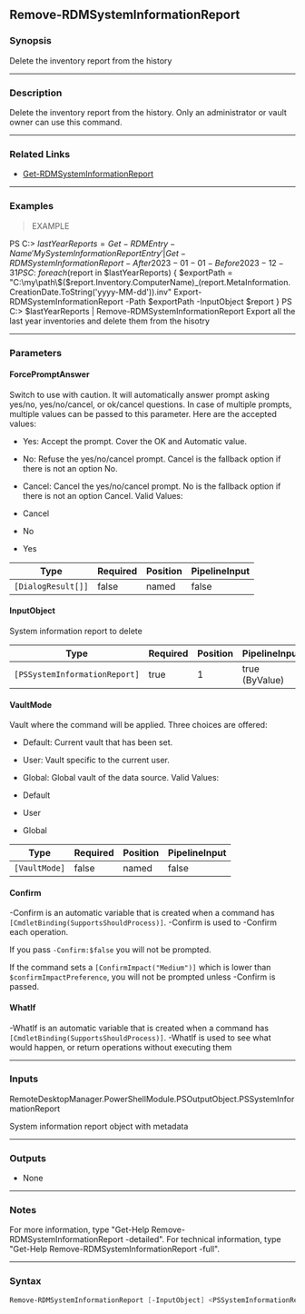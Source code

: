 Remove-RDMSystemInformationReport
---------------------------------

### Synopsis
Delete the inventory report from the history

---

### Description

Delete the inventory report from the history. Only an administrator or vault owner can use this command.

---

### Related Links
* [Get-RDMSystemInformationReport](Get-RDMSystemInformationReport)

---

### Examples
> EXAMPLE

PS C:\> $lastYearReports = Get-RDMEntry -Name 'MySystemInformationReportEntry' | Get-RDMSystemInformationReport -After 2023-01-01 -Before 2023-12-31
PS C:\> foreach ($report in $lastYearReports) {
          $exportPath = "C:\my\path\$($report.Inventory.ComputerName)_$($report.MetaInformation.CreationDate.ToString('yyyy-MM-dd')).inv"
          Export-RDMSystemInformationReport -Path $exportPath -InputObject $report
        }
PS C:\> $lastYearReports | Remove-RDMSystemInformationReport
Export all the last year inventories and delete them from the hisotry

---

### Parameters
#### **ForcePromptAnswer**
Switch to use with caution. It will automatically answer prompt asking yes/no, yes/no/cancel, or ok/cancel questions. In case of multiple prompts, multiple values can be passed to this parameter. Here are the accepted values:
* Yes: Accept the prompt. Cover the OK and Automatic value.
* No: Refuse the yes/no/cancel prompt. Cancel is the fallback option if there is not an option No.
* Cancel: Cancel the yes/no/cancel prompt. No is the fallback option if there is not an option Cancel.
Valid Values:

* Cancel
* No
* Yes

|Type              |Required|Position|PipelineInput|
|------------------|--------|--------|-------------|
|`[DialogResult[]]`|false   |named   |false        |

#### **InputObject**
System information report to delete

|Type                         |Required|Position|PipelineInput |
|-----------------------------|--------|--------|--------------|
|`[PSSystemInformationReport]`|true    |1       |true (ByValue)|

#### **VaultMode**
Vault where the command will be applied. Three choices are offered:
* Default: Current vault that has been set.
* User: Vault specific to the current user.
* Global: Global vault of the data source.
Valid Values:

* Default
* User
* Global

|Type         |Required|Position|PipelineInput|
|-------------|--------|--------|-------------|
|`[VaultMode]`|false   |named   |false        |

#### **Confirm**
-Confirm is an automatic variable that is created when a command has ```[CmdletBinding(SupportsShouldProcess)]```.
-Confirm is used to -Confirm each operation.

If you pass ```-Confirm:$false``` you will not be prompted.

If the command sets a ```[ConfirmImpact("Medium")]``` which is lower than ```$confirmImpactPreference```, you will not be prompted unless -Confirm is passed.

#### **WhatIf**
-WhatIf is an automatic variable that is created when a command has ```[CmdletBinding(SupportsShouldProcess)]```.
-WhatIf is used to see what would happen, or return operations without executing them

---

### Inputs
RemoteDesktopManager.PowerShellModule.PSOutputObject.PSSystemInformationReport

System information report object with metadata

---

### Outputs
* None

---

### Notes
For more information, type "Get-Help Remove-RDMSystemInformationReport -detailed". For technical information, type "Get-Help Remove-RDMSystemInformationReport -full".

---

### Syntax
```PowerShell
Remove-RDMSystemInformationReport [-InputObject] <PSSystemInformationReport> [-Confirm] [-WhatIf] [<CommonParameters>]
```
